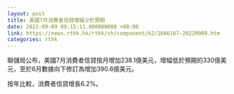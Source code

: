 ```yaml
---
layout: post
title: 美國7月消費者信貸增幅少於預期
date: 2022-09-09 09:15:11.000000000 +08:00
link: https://news.rthk.hk/rthk/ch/component/k2/1666167-20220909.htm
categories: rthk
---
```


聯儲局公布，美國7月消費者信貸按月增加238.1億美元，增幅低於預期的330億美元，至於6月數據向下修訂為增加390.6億美元。

按年比較，消費者信貸增長6.2%。
